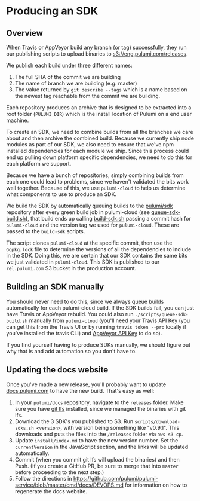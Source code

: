 # Producing an SDK

## Overview

When Travis or AppVeyor build any branch (or tag) successfully, they run our publishing scripts to upload binaries to [s3://eng.pulumi.com/releases](https://s3.console.aws.amazon.com/s3/buckets/eng.pulumi.com/releases/?region=us-east-1#).

We publish each build under three different names:
1. The full SHA of the commit we are building
2. The name of branch we are building (e.g. master)
3. The value returned by `git describe --tags` which is a name based on the newest tag reachable from the commit we are building.

Each repository produces an archive that is designed to be extracted into a root folder (`PULUMI_DIR`) which is the install location of Pulumi on a end user machine.

To create an SDK, we need to combine builds from all the branches we care about and then archive the combined build. Because we currently ship node modules as part of our SDK, we also need to ensure that we've npm installed dependencies for each module we ship. Since this process could end up pulling down platform specific dependencies, we need to do this for each platform we support.

Because we have a bunch of repositories, simply combining builds from each one could lead to problems, since we haven't validated the bits work well together. Because of this, we use `pulumi-cloud` to help us determine what components to use to produce an SDK.

We build the SDK by automatically queuing builds to the [pulumi/sdk](https://github.com/pulumi/sdk) repository after every green build job in pulumi-cloud (see [queue-sdk-build.sh](https://github.com/pulumi/pulumi-cloud/blob/master/scripts/queue-sdk-build.sh)), that build ends up calling [build-sdk.sh](https://github.com/pulumi/sdk/blob/master/scripts/build-sdk.sh) passing a commit hash for `pulumi-cloud` and the version tag we used for `pulumi-cloud`. These are passed to the `build-sdk` scripts.

The script clones `pulumi-cloud` at the specific commit, then use the `Gopkg.lock` file to determine the versions of all the dependencies to include in the SDK. Doing this, we are certain that our SDK contains the same bits we just validated in `pulumi-cloud`.  This SDK is published to our `rel.pulumi.com` S3 bucket in the production account.

## Building an SDK manually

You should never need to do this, since we always queue builds automatically for each pulumi-cloud build. If the SDK builds fail, you can just have Travis or AppVeyor rebuild. You could also run `./scripts/queue-sdk-build.sh` manually from `pulumi-cloud` (you'll need your Travis API Key (you can get this from the Travis UI or by running `travis token --pro` locally if you've installed the travis CLI) and [AppVeyor API Key](https://ci.appveyor.com/api-token) to do so).

If you find yourself having to produce SDKs manually, we should figure out why that is and add automation so you don't have to.

## Updating the docs website
Once you've made a new release, you'll probably want to update [docs.pulumi.com](https://docs.pulumi.com/) to have the new build. That's easy as well:

1. In your `pulumi/docs` repository, navigate to the `releases` folder. Make sure you have [git lfs](https://git-lfs.github.com/) installed, since we managed the binaries with git lfs.
2. Download the 3 SDK's you published to S3. Run `scripts/download-sdks.sh <version>`, with version being something like "v0.9.1". This downloads and puts the files into the `/releases` folder via `aws s3 cp`.
3. Update `install/index.md` to have the new version number. Set the `currentVersion` in the JavaScript section, and the links will be updated automatically.
4. Commit (when you commit git lfs will upload the binaries) and then Push. (If you create a GitHub PR, be sure to merge that into `master` before proceeding to the next step.)
5. Follow the directions in https://github.com/pulumi/pulumi-service/blob/master/cmd/docs/DEVOPS.md for information on how to regenerate the docs website.